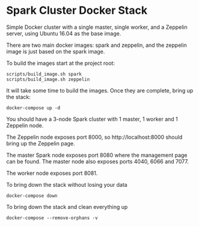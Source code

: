 # Spark Cluster Docker Stack

Simple Docker cluster with a single master, single worker, and a Zeppelin server, using Ubuntu 16.04 as the base image.

There are two main docker images: spark and zeppelin, and the zeppelin image is just based on the spark image.

To build the images start at the project root:

```commandline
scripts/build_image.sh spark
scripts/build_image.sh zeppelin
```

It will take some time to build the images.
Once they are complete, bring up the stack:

```commandline
docker-compose up -d
```

You should have a 3-node Spark cluster with 1 master, 1 worker and 1 Zeppelin node.

The Zeppelin node exposes port 8000, so http://localhost:8000 should bring up the Zeppelin page.

The master Spark node exposes port 8080 where the management page can be found. The master node also exposes ports 4040, 6066 and 7077.

The worker node exposes port 8081.

To bring down the stack without losing your data

```commandline
docker-compose down
```

To bring down the stack and clean everything up

```commandline
docker-compose --remove-orphans -v
```
